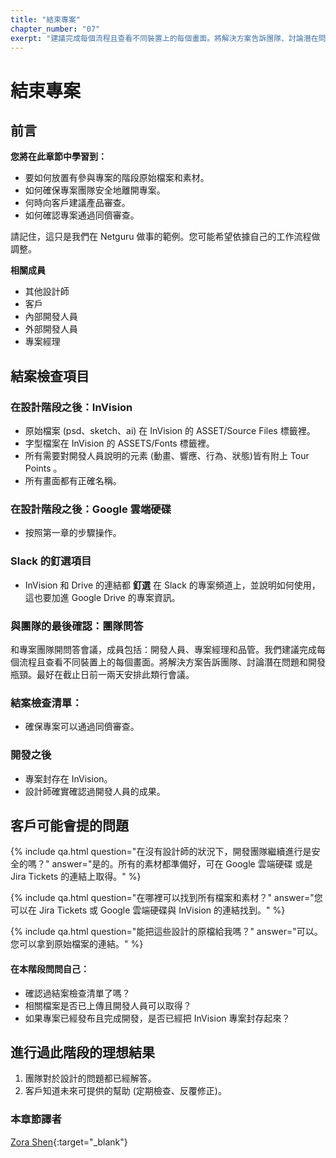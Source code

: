 ```yaml
---
title: "結束專案"
chapter_number: "07"
exerpt: "建議完成每個流程且查看不同裝置上的每個畫面。將解決方案告訴團隊、討論潛在問題和開發瓶頸"
---
```


# 結束專案

## 前言
**您將在此章節中學習到：**
- 要如何放置有參與專案的階段原始檔案和素材。
- 如何確保專案團隊安全地離開專案。
- 何時向客戶建議產品審查。
- 如何確認專案通過同儕審查。

請記住，這只是我們在 Netguru 做事的範例。您可能希望依據自己的工作流程做調整。

**相關成員**
- 其他設計師
- 客戶
- 內部開發人員
- 外部開發人員
- 專案經理

## 結案檢查項目

### 在設計階段之後：InVision

- 原始檔案 (psd、sketch、ai) 在 InVision 的 ASSET/Source Files 標籤裡。
- 字型檔案在 InVision 的 ASSETS/Fonts 標籤裡。
- 所有需要對開發人員說明的元素 (動畫、響應、行為、狀態)皆有附上 Tour Points 。
- 所有畫面都有正確名稱。


### 在設計階段之後：Google 雲端硬碟

- 按照第一章的步驟操作。

### Slack 的釘選項目
- InVision 和 Drive 的連結都 **釘選** 在 Slack 的專案頻道上，並說明如何使用，這也要加進 Google Drive 的專案資訊。

### 與團隊的最後確認：團隊問答

和專案團隊開問答會議，成員包括：開發人員、專案經理和品管。我們建議完成每個流程且查看不同裝置上的每個畫面。將解決方案告訴團隊、討論潛在問題和開發瓶頸。最好在截止日前一兩天安排此類行會議。


### 結案檢查清單：

- 確保專案可以通過同儕審查。

### 開發之後
- 專案封存在 InVision。
- 設計師確實確認過開發人員的成果。

## 客戶可能會提的問題

{% include qa.html question="在沒有設計師的狀況下，開發團隊繼續進行是安全的嗎？" answer="是的。所有的素材都準備好，可在 Google 雲端硬碟 或是 Jira Tickets 的連結上取得。" %}

{% include qa.html question="在哪裡可以找到所有檔案和素材？" answer="您可以在 Jira Tickets 或 Google 雲端硬碟與 InVision 的連結找到。" %}

{% include qa.html question="能把這些設計的原檔給我嗎？" answer="可以。您可以拿到原始檔案的連結。" %}

#### 在本階段問問自己：
- 確認過結案檢查清單了嗎？
- 相關檔案是否已上傳且開發人員可以取得？
- 如果專案已經發布且完成開發，是否已經把 InVision 專案封存起來？

## 進行過此階段的理想結果
1. 團隊對於設計的問題都已經解答。
2. 客戶知道未來可提供的幫助 (定期檢查、反覆修正)。

### 本章節譯者
[Zora Shen](https://www.linkedin.com/in/yanianshen){:target="_blank"}

<a class="chapter-cc-license-link" href="https://creativecommons.org/licenses/by-nc/3.0/tw/" rel="nofollow" target="_blank">
  <i class="chapter-cc-license" alt="創用 CC 授權：姓名標示-非商業性 3.0 台灣"></i>
</a>
